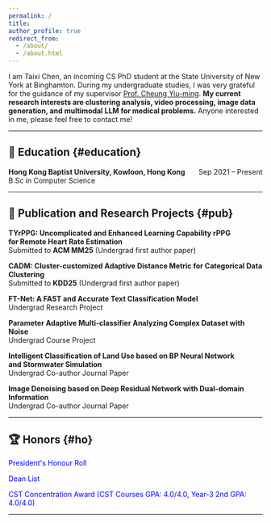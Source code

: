 ```yaml
---
permalink: /
title:
author_profile: true
redirect_from: 
  - /about/
  - /about.html
---
```

I am Taixi Chen, an incoming CS PhD student at the State University of New York at Binghamton. During my undergraduate studies, I was very grateful for the guidance of my supervisor <a href="https://www.comp.hkbu.edu.hk/~ymc/"> Prof. Cheung Yiu-ming</a>. **My current research interests are clustering analysis, video processing, image data generation, and multimodal LLM for medical problems.** Anyone interested in me, please feel free to contact me!

---

## 📖 Education {#education}
**Hong Kong Baptist University, Kowloon, Hong Kong**     <span style="float: right;">Sep 2021 – Present</span>
<br>
B.Sc in Computer Science
 
---

## 📕 Publication and Research Projects {#pub}
**TYrPPG: Uncomplicated and Enhanced Learning Capability rPPG**  
**for Remote Heart Rate Estimation**  
Submitted to **ACM MM25** (Undergrad first author paper)
<br>

**CADM: Cluster-customized Adaptive Distance Metric for Categorical Data Clustering**  
Submitted to **KDD25** (Undergrad first author paper)
<br>


**FT-Net: A FAST and Accurate Text Classification Model**  
Undergrad Research Project
<br>

**Parameter Adaptive Multi-classifier Analyzing Complex Dataset with Noise**  
Undergrad Course Project
<br>

**Intelligent Classification of Land Use based on BP Neural Network**  
**and Stormwater Simulation**  
Undergrad Co-author Journal Paper
<br> 


**Image Denoising based on Deep Residual Network with Dual-domain Information**  
Undergrad Co-author Journal Paper
<br>

---

## 🏆 Honors {#ho}
<span style="color: blue;"> President's Honour Roll </span>  

<span style="color: blue;"> Dean List </span>  

<span style="color: blue;">CST Concentration Award (CST Courses GPA: 4.0/4.0, Year-3 2nd GPA: 4.0/4.0)</span>

---


<div style="width: 100%; margin: auto;">
    <script type='text/javascript' id='clustrmaps' src='//cdn.clustrmaps.com/map_v2.js?cl=ffffff&w=300&t=tt&d=oMV34JLFA3Jp3H41-As6Lgg-0IQPFESA6TJlIwAjQWs'></script>
    <br>
</div>

